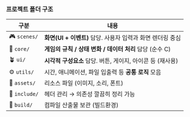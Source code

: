 
### 프로젝트 폴더 구조

| 구분 | 내용 |
| --- | --- |
| 🎮 `scenes/` | **화면(UI + 이벤트)** 담당. 사용자 입력과 화면 렌더링 중심 |
| 🧠 `core/` | **게임의 규칙 / 상태 변화 / 데이터 처리** 담당 (순수 C) |
| 🪴 `ui/` | **시각적 구성요소** 담당. 버튼, 게이지, 아이콘 등 (재사용) |
| ⚙️ `utils/` | 시간, 애니메이션, 파일 입출력 등 **공통 로직** 모음 |
| 🎨 `assets/` | 리소스 파일 (이미지, 소리, 폰트) |
| 🧩 `include/` | 헤더 관리 → 의존성 깔끔히 정리 가능 |
| 🧱 `build/` | 컴파일 산출물 보관 (빌드환경)|
